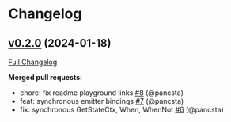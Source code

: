 # Changelog

## [v0.2.0](https://github.com/pancsta/asyncmachine-go/tree/v0.2.0) (2024-01-18)

[Full Changelog](https://github.com/pancsta/asyncmachine-go/compare/v0.1.0...v0.2.0)

**Merged pull requests:**

- chore: fix readme playground links [\#8](https://github.com/pancsta/asyncmachine-go/pull/8) (@pancsta)
- feat: synchronous emitter bindings [\#7](https://github.com/pancsta/asyncmachine-go/pull/7) (@pancsta)
- fix: synchronous GetStateCtx, When, WhenNot [\#6](https://github.com/pancsta/asyncmachine-go/pull/6) (@pancsta)
